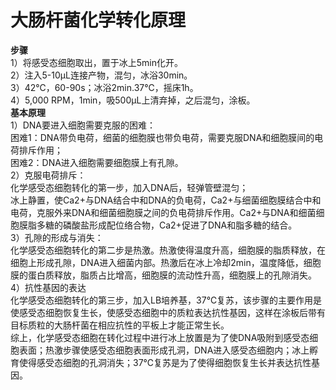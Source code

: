 # 大肠杆菌化学转化原理

**步骤**\
1）将感受态细胞取出，置于冰上5min化开。\
2）注入5-10μL连接产物，混匀，冰浴30min。\
3）42℃，60-90s；冰浴2min.37℃，摇床1h。\
4）5,000 RPM，1min，吸500μL上清弃掉，之后混匀，涂板。\
**基本原理**\
1）DNA要进入细胞需要克服的困难：\
困难1：DNA带负电荷，细菌的细胞膜也带负电荷，需要克服DNA和细胞膜间的电荷排斥作用；\
困难2：DNA进入细胞需要细胞膜上有孔隙。\
2）克服电荷排斥：\
化学感受态细胞转化的第一步，加入DNA后，轻弹管壁混匀；\
冰上静置，使Ca2+与DNA结合中和DNA的负电荷，Ca2+与细菌细胞膜结合中和电荷，克服外来DNA和细菌细胞膜之间的负电荷排斥作用。Ca2+与DNA和细菌细胞膜脂多糖的磷酸盐形成配位络合物，Ca2+促进了DNA和脂多糖的结合。\
3）孔隙的形成与消失：\
化学感受态细胞转化的第二步是热激。热激使得温度升高，细胞膜的脂质释放，在细胞上形成孔隙，DNA进入细菌内部。热激后在冰上冷却2min，温度降低，细胞膜的蛋白质释放，脂质占比增高，细胞膜的流动性升高，细胞膜上的孔隙消失。\
4）抗性基因的表达\
化学感受态细胞转化的第三步，加入LB培养基，37℃复苏，该步骤的主要作用是使感受态细胞恢复生长，使感受态细胞中的质粒表达抗性基因，这样在涂板后带有目标质粒的大肠杆菌在相应抗性的平板上才能正常生长。\
综上，化学感受态细胞在转化过程中进行冰上放置是为了使DNA吸附到感受态细胞表面；热激步骤使感受态细胞表面形成孔洞，DNA进入感受态细胞内；冰上孵育使得感受态细胞的孔洞消失；37℃复苏是为了使得细胞恢复生长并表达抗性基因。
